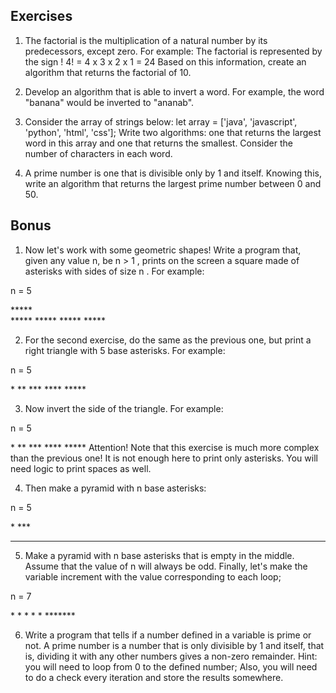 ## Exercises

1. The factorial is the multiplication of a natural number by its predecessors, except zero. For example:
The factorial is represented by the sign !
4! = 4 x 3 x 2 x 1 = 24
Based on this information, create an algorithm that returns the factorial of 10.

2. Develop an algorithm that is able to invert a word. For example, the word "banana" would be inverted to "ananab".

3. Consider the array of strings below:
let array = ['java', 'javascript', 'python', 'html', 'css'];
Write two algorithms: one that returns the largest word in this array and one that returns the smallest. Consider the number of characters in each word.

4. A prime number is one that is divisible only by 1 and itself. Knowing this, write an algorithm that returns the largest prime number between 0 and 50.

## Bonus

1. Now let's work with some geometric shapes! Write a program that, given any value n, be n > 1 , prints on the screen a square made of asterisks with sides of size n . For example:

n = 5

\*\*\*\*\*\
\*\*\*\*\*
\*\*\*\*\*
\*\*\*\*\*
\*\*\*\*\*

2. For the second exercise, do the same as the previous one, but print a right triangle with 5 base asterisks. For example:

n = 5

\*
\*\*
\*\*\*
\*\*\*\*
\*\*\*\*\*

3. Now invert the side of the triangle. For example:

n = 5

   \*
   \*\*
  \*\*\*
 \*\*\*\*
\*\*\*\*\*
Attention! Note that this exercise is much more complex than the previous one! It is not enough here to print only asterisks. You will need logic to print spaces as well.

4. Then make a pyramid with n base asterisks:

n = 5

  \*
 \*\*\*
*****

5. Make a pyramid with n base asterisks that is empty in the middle. Assume that the value of n will always be odd. Finally, let's make the variable increment with the value corresponding to each loop;

n = 7

   \*
  \* \*
 \* \*
\*\*\*\*\*\*\*

6. Write a program that tells if a number defined in a variable is prime or not.
A prime number is a number that is only divisible by 1 and itself, that is, dividing it with any other numbers gives a non-zero remainder.
Hint: you will need to loop from 0 to the defined number; Also, you will need to do a check every iteration and store the results somewhere.

